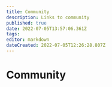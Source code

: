 ```yaml
---
title: Community
description: Links to community
published: true
date: 2022-07-05T13:57:06.361Z
tags: 
editor: markdown
dateCreated: 2022-07-05T12:26:28.807Z
---
```


# Community

<style>
.theme-default-content:not(.custom){
    max-width:1280px;
}
.resourceCard{
    flex-basis:30%; margin-bottom:1rem
}
</style>
<div style="display:flex; flex-direction:row; flex-wrap:wrap; justify-content:space-evenly; align-content:space-around">
<ResourceCard
    class="resourceCard"
    headerColor="#8FD14F"
    title="Catalyst United"
    subtitle=""
    url="/community/catalyst-united"
    target="_self"
		text=""
    linkText="Go to Page"/>

<ResourceCard
    class="resourceCard"
    headerColor="#8FD14F"
    title="Cardano for Climate"
    subtitle="Making the world work better for all people, animals, and the living planet."
    url="/community/cardano4climate/"
    target="_self"
		text=""
    linkText="Go to Cardano for Climate"/>
